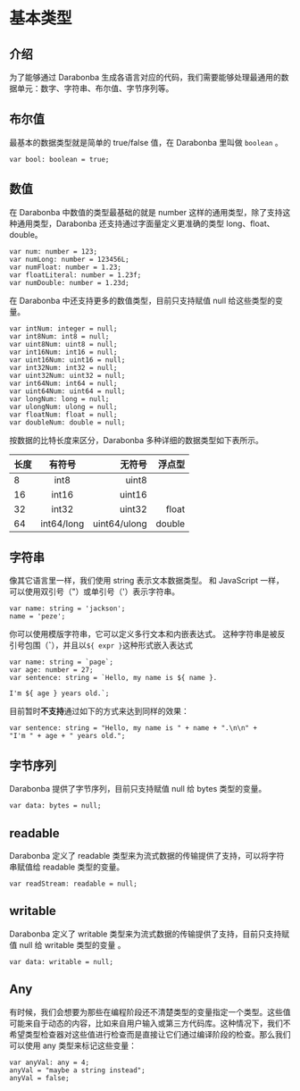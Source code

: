 # 基本类型

## 介绍

为了能够通过 Darabonba 生成各语言对应的代码，我们需要能够处理最通用的数据单元：数字、字符串、布尔值、字节序列等。

## 布尔值

最基本的数据类型就是简单的 true/false 值，在 Darabonba 里叫做 `boolean` 。
```dara
var bool: boolean = true;
```
## 数值

在 Darabonba 中数值的类型最基础的就是 number 这样的通用类型，除了支持这种通用类型，Darabonba 还支持通过字面量定义更准确的类型 long、float、double。

```dara
var num: number = 123;
var numLong: number = 123456L;
var numFloat: number = 1.23;
var floatLiteral: number = 1.23f;
var numDouble: number = 1.23d;
```
在 Darabonba 中还支持更多的数值类型，目前只支持赋值 null 给这些类型的变量。
```dara
var intNum: integer = null;
var int8Num: int8 = null;
var uint8Num: uint8 = null;
var int16Num: int16 = null;
var uint16Num: uint16 = null;
var int32Num: int32 = null;
var uint32Num: uint32 = null;
var int64Num: int64 = null;
var uint64Num: uint64 = null;
var longNum: long = null;
var ulongNum: ulong = null;
var floatNum: float = null;
var doubleNum: double = null;
```
按数据的比特长度来区分，Darabonba 多种详细的数据类型如下表所示。

长度|有符号|无符号|浮点型
---|:--:|---:|---:
8|int8|uint8|
16|int16|uint16|
32|int32|uint32|float
64|int64/long|uint64/ulong|double

## 字符串

像其它语言里一样，我们使用 string 表示文本数据类型。 和 JavaScript 一样，可以使用双引号（"）或单引号（'）表示字符串。
```dara
var name: string = 'jackson';
name = 'peze';
```
你可以使用模版字符串，它可以定义多行文本和内嵌表达式。 这种字符串是被反引号包围（**\`**），并且以`${ expr }`这种形式嵌入表达式
```dara
var name: string = `page`;
var age: number = 27;
var sentence: string = `Hello, my name is ${ name }.

I'm ${ age } years old.`;
```
目前暂时**不支持**通过如下的方式来达到同样的效果：
```dara
var sentence: string = "Hello, my name is " + name + ".\n\n" +
"I'm " + age + " years old.";
```

## 字节序列

Darabonba 提供了字节序列，目前只支持赋值 null 给 bytes 类型的变量。

```dara
var data: bytes = null;
```

## readable

Darabonba 定义了 readable 类型来为流式数据的传输提供了支持，可以将字符串赋值给 readable 类型的变量。

```dara
var readStream: readable = null;
```

## writable

Darabonba 定义了 writable 类型来为流式数据的传输提供了支持，目前只支持赋值 null 给 writable 类型的变量 。

```dara
var data: writable = null;
```
## Any

有时候，我们会想要为那些在编程阶段还不清楚类型的变量指定一个类型。这些值可能来自于动态的内容，比如来自用户输入或第三方代码库。这种情况下，我们不希望类型检查器对这些值进行检查而是直接让它们通过编译阶段的检查。那么我们可以使用 any 类型来标记这些变量：

```dara
var anyVal: any = 4;
anyVal = "maybe a string instead";
anyVal = false;
```